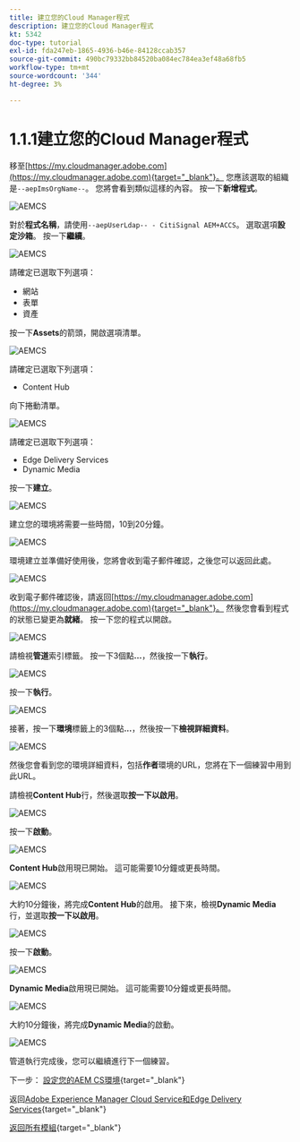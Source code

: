 ```yaml
---
title: 建立您的Cloud Manager程式
description: 建立您的Cloud Manager程式
kt: 5342
doc-type: tutorial
exl-id: fda247eb-1865-4936-b46e-84128ccab357
source-git-commit: 490bc79332bb84520ba084ec784ea3ef48a68fb5
workflow-type: tm+mt
source-wordcount: '344'
ht-degree: 3%

---
```


# 1.1.1建立您的Cloud Manager程式

移至[https://my.cloudmanager.adobe.com](https://my.cloudmanager.adobe.com){target="_blank"}。 您應該選取的組織是`--aepImsOrgName--`。 您將會看到類似這樣的內容。 按一下&#x200B;**新增程式**。

![AEMCS](./images/aemcs1.png)

對於&#x200B;**程式名稱**，請使用`--aepUserLdap-- - CitiSignal AEM+ACCS`。 選取選項&#x200B;**設定沙箱**。 按一下&#x200B;**繼續**。

![AEMCS](./images/aemcs2.png)

請確定已選取下列選項：

- 網站
- 表單
- 資產

按一下&#x200B;**Assets**&#x200B;的箭頭，開啟選項清單。

![AEMCS](./images/aemcs3.png)

請確定已選取下列選項：

- Content Hub

向下捲動清單。

![AEMCS](./images/aemcs3a.png)

請確定已選取下列選項：

- Edge Delivery Services
- Dynamic Media

按一下&#x200B;**建立**。

![AEMCS](./images/aemcs3b.png)

建立您的環境將需要一些時間，10到20分鐘。

![AEMCS](./images/aemcs4.png)

環境建立並準備好使用後，您將會收到電子郵件確認，之後您可以返回此處。

![AEMCS](./images/aemcs5.png)

收到電子郵件確認後，請返回[https://my.cloudmanager.adobe.com](https://my.cloudmanager.adobe.com){target="_blank"}。 然後您會看到程式的狀態已變更為&#x200B;**就緒**。 按一下您的程式以開啟。

![AEMCS](./images/aemcs6.png)

請檢視&#x200B;**管道**&#x200B;索引標籤。 按一下3個點&#x200B;**...**，然後按一下&#x200B;**執行**。

![AEMCS](./images/aemcs7.png)

按一下&#x200B;**執行**。

![AEMCS](./images/aemcs8.png)

接著，按一下&#x200B;**環境**&#x200B;標籤上的3個點&#x200B;**...**，然後按一下&#x200B;**檢視詳細資料**。

![AEMCS](./images/aemcs9.png)

然後您會看到您的環境詳細資料，包括&#x200B;**作者**&#x200B;環境的URL，您將在下一個練習中用到此URL。

請檢視&#x200B;**Content Hub**&#x200B;行，然後選取&#x200B;**按一下以啟用**。

![AEMCS](./images/aemcs10.png)

按一下&#x200B;**啟動**。

![AEMCS](./images/aemcsact1.png)

**Content Hub**&#x200B;啟用現已開始。 這可能需要10分鐘或更長時間。

![AEMCS](./images/aemcsact2.png)

大約10分鐘後，將完成&#x200B;**Content Hub**的啟用。
接下來，檢視**Dynamic Media**&#x200B;行，並選取&#x200B;**按一下以啟用**。

![AEMCS](./images/aemcsact3.png)

按一下&#x200B;**啟動**。

![AEMCS](./images/aemcsact4.png)

**Dynamic Media**&#x200B;啟用現已開始。 這可能需要10分鐘或更長時間。

![AEMCS](./images/aemcsact5.png)

大約10分鐘後，將完成&#x200B;**Dynamic Media**&#x200B;的啟動。

![AEMCS](./images/aemcsact6.png)

管道執行完成後，您可以繼續進行下一個練習。

下一步： [設定您的AEM CS環境](./ex3.md){target="_blank"}

返回[Adobe Experience Manager Cloud Service和Edge Delivery Services](./aemcs.md){target="_blank"}

[返回所有模組](./../../../overview.md){target="_blank"}
